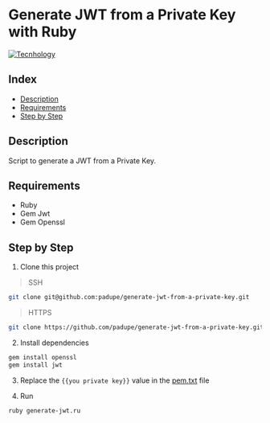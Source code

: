 # Generate JWT from a Private Key with Ruby

[![Tecnhology][ruby-image]][ruby-url]

[ruby-image]: https://cdn.iconscout.com/icon/free/png-256/ruby-45-1175100.png
[ruby-url]: https://www.ruby-lang.org/en/

## Index
- [Description](#description)
- [Requirements](#requirements)
- [Step by Step](#step-by-step)

## Description

Script to generate a JWT from a Private Key.

## Requirements

- Ruby
- Gem Jwt
- Gem Openssl

## Step by Step

1. Clone this project
> SSH
```sh
git clone git@github.com:padupe/generate-jwt-from-a-private-key.git
```

>HTTPS
```sh
git clone https://github.com/padupe/generate-jwt-from-a-private-key.git
```

2. Install dependencies
```sh
gem install openssl
gem install jwt
```

3. Replace the `{{you private key}}` value in the [pem.txt](./pem.txt) file

4. Run
```sh
ruby generate-jwt.ru
```